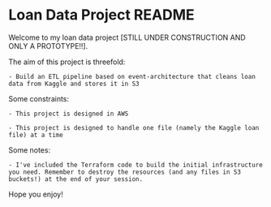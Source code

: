 # **Loan Data Project README**


Welcome to my loan data project [STILL UNDER CONSTRUCTION AND ONLY A PROTOTYPE!!].


The aim of this project is threefold:

    - Build an ETL pipeline based on event-architecture that cleans loan data from Kaggle and stores it in S3


Some constraints:

    - This project is designed in AWS

    - This project is designed to handle one file (namely the Kaggle loan file) at a time


Some notes:

    - I've included the Terraform code to build the initial infrastructure you need. Remember to destroy the resources (and any files in S3 buckets!) at the end of your session.


Hope you enjoy!
